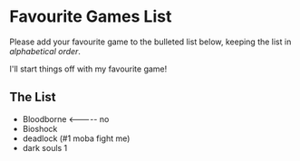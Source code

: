 # Favourite Games List

Please add your favourite game to the bulleted list below, keeping the list in *alphabetical order*.

I'll start things off with my favourite game!

## The List

* Bloodborne <----- no
* Bioshock
* deadlock (#1 moba fight me)
* dark souls 1
